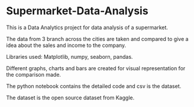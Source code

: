 # Supermarket-Data-Analysis

This is a Data Analytics project for data analysis of a supermarket. 

The data from 3 branch across the cities are taken and compared to give a idea about the sales and income to the company.

Libraries used: Matplotlib, numpy, seaborn, pandas.

Different graphs, charts and bars are created for visual representation for the comparison made.

The python notebook contains the detailed code and csv is the dataset.

The dataset is the open source dataset from Kaggle.
